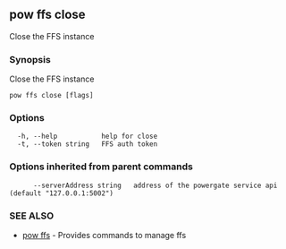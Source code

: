 ## pow ffs close

Close the FFS instance

### Synopsis

Close the FFS instance

```
pow ffs close [flags]
```

### Options

```
  -h, --help           help for close
  -t, --token string   FFS auth token
```

### Options inherited from parent commands

```
      --serverAddress string   address of the powergate service api (default "127.0.0.1:5002")
```

### SEE ALSO

* [pow ffs](pow_ffs.md)	 - Provides commands to manage ffs

